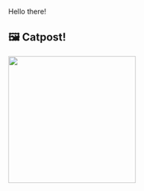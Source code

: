 Hello there!



## 🖼️ Catpost!

<sub>
    <img src="https://cdn2.thecatapi.com/images/MTUwOTkwMw.jpg" height="256">
</sub>


